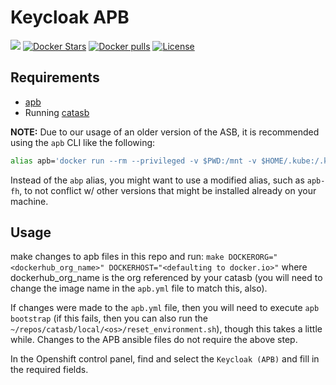 # Keycloak APB

[![](https://img.shields.io/docker/automated/jrottenberg/ffmpeg.svg)](https://hub.docker.com/r/feedhenry/keycloak-apb/)
[![Docker Stars](https://img.shields.io/docker/stars/feedhenry/keycloak-apb.svg?style=plastic)](https://registry.hub.docker.com/v2/repositories/feedhenry/keycloak-apb/stars/count/)
[![Docker pulls](https://img.shields.io/docker/pulls/feedhenry/keycloak-apb.svg?style=plastic)](https://registry.hub.docker.com/v2/repositories/feedhenry/keycloak-apb/)
[![License](https://img.shields.io/:license-Apache2-blue.svg)](http://www.apache.org/licenses/LICENSE-2.0)

## Requirements
- [apb](https://github.com/fusor/ansible-playbook-bundle/blob/master/README.md#installing-the-apb-tool)
- Running [catasb](https://github.com/fusor/catasb)

**NOTE:**
Due to our usage of an older version of the ASB, it is recommended using the `apb` CLI like the following:

```bash
alias apb='docker run --rm --privileged -v $PWD:/mnt -v $HOME/.kube:/.kube -v /var/run/docker.sock:/var/run/docker.sock -u $UID docker.io/feedhenry/apb'
```

Instead of the `abp` alias, you might want to use a modified alias, such as `apb-fh`, to not conflict w/ other versions that might be installed already on your machine.

## Usage
make changes to apb files in this repo and run: `make DOCKERORG="<dockerhub_org_name>" DOCKERHOST="<defaulting to docker.io>"` where dockerhub_org_name is the org referenced by your catasb (you will need to change the image name in the `apb.yml` file to match this, also).

If changes were made to the `apb.yml` file, then you will need to execute `apb bootstrap` (if this fails, then you can also run the `~/repos/catasb/local/<os>/reset_environment.sh`), though this takes a little while. Changes to the APB ansible files do not require the above step.

In the Openshift control panel, find and select the `Keycloak (APB)` and fill in the required fields. 
